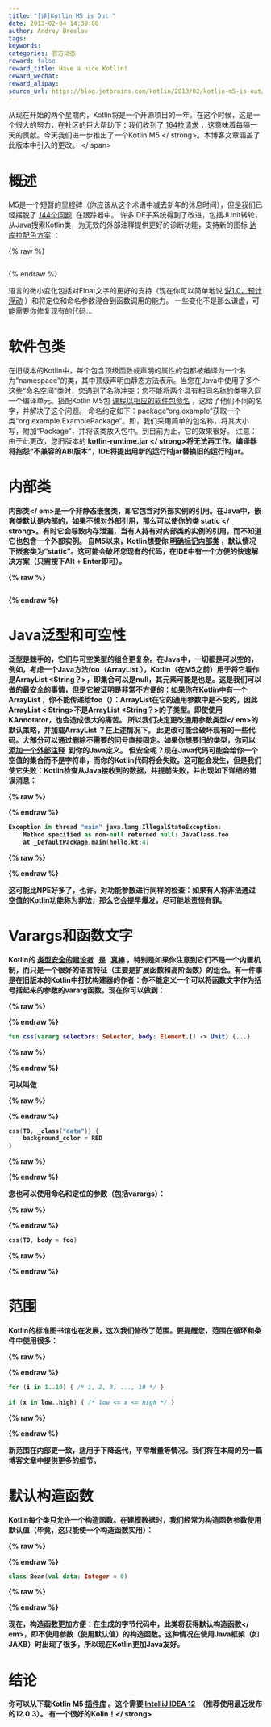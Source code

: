 ```yaml
---
title: "[译]Kotlin M5 is Out!"
date: 2013-02-04 14:30:00
author: Andrey Breslav
tags:
keywords:
categories: 官方动态
reward: false
reward_title: Have a nice Kotlin!
reward_wechat:
reward_alipay:
source_url: https://blog.jetbrains.com/kotlin/2013/02/kotlin-m5-is-out/
---
```


从现在开始的两个星期内，Kotlin将是一个开源项目的一年。在这个时候，这是一个很大的努力，在社区的巨大帮助下：我们收到了 [164拉请求](https://github.com/jetbrains/kotlin/pulls?page=1&sort=created&state=closed) ，这意味着每隔一天的贡献。今天我们进一步推出了一个Kotlin M5 </ strong>。本博客文章涵盖了此版本中引入的更改。<span id =“more-835”> </ span>
# 概述

M5是一个短暂的里程碑（你应该从这个术语中减去新年的休息时间），但是我们已经摆脱了 [144个问题](http://youtrack.jetbrains.com/issues/KT?q=resolved+date%3A+2012-12-11+..+2013-02-04)  在跟踪器中。
许多IDE子系统得到了改进，包括JUnit转轮，从Java搜索Kotlin类，为无效的外部注释提供更好的诊断功能，支持新的图标 [达库拉配色方案](http://www.jetbrains.com/idea/) ：

{% raw %}
<p><a href="https://i2.wp.com/blog.jetbrains.com/kotlin/files/2013/02/Darcula.png"><img alt="" class="aligncenter size-medium wp-image-836" data-recalc-dims="1" sizes="(max-width: 300px) 100vw, 300px" src="https://i2.wp.com/blog.jetbrains.com/kotlin/files/2013/02/Darcula.png?resize=300%2C224&amp;ssl=1" srcset="https://i2.wp.com/blog.jetbrains.com/kotlin/files/2013/02/Darcula.png?resize=300%2C224&amp;ssl=1 300w, https://i2.wp.com/blog.jetbrains.com/kotlin/files/2013/02/Darcula.png?w=965&amp;ssl=1 965w"/></a></p>
{% endraw %}

语言的微小变化包括对Float文字的更好的支持（现在你可以简单地说 [说1.0，预计浮动](http://youtrack.jetbrains.com/issue/KT-1895) ）和将定位和命名参数混合到函数调用的能力。
一些变化不是那么谦虚，可能需要你修复现有的代码...
# 软件包类

在旧版本的Kotlin中，每个包含顶级函数或声明的属性的包都被编译为一个名为“namespace”的类，其中顶级声明由静态方法表示。当您在Java中使用了多个这些“命名空间”类时，您遇到了名称冲突：您不能将两个具有相同名称的类导入同一个编译单元。搭配Kotlin M5包 [课程以相应的软件包命名](http://confluence.jetbrains.com/display/Kotlin/Java+interoperability#Javainteroperability-Packagelevelfunctions) ，这给了他们不同的名字，并解决了这个问题。
命名约定如下：package“org.example”获取一个类“org.example.ExamplePackage”。即，我们采用简单的包名称，将其大小写，附加“Package”，并将该类放入包中。到目前为止，它的效果很好。
注意：由于此更改，您旧版本的<strong> kotlin-runtime.jar </ strong>将无法再工作。编译器将抱怨“不兼容的ABI版本”，IDE将提出用新的运行时jar替换旧的运行时jar。
# 内部类

内部类</ em>是一个非静态嵌套类，即它包含对外部实例的引用。在Java中，嵌套类默认是内部的，如果不想对外部引用，那么可以使你的类<strong> static </ strong>。有时它会导致内存泄漏，当有人持有对内部类的实例的引用，而不知道它也包含一个外部实例。
自M5以来，Kotlin想要你 [明确标记内部类](http://confluence.jetbrains.com/display/Kotlin/Nested+classes) ，默认情况下嵌套类为“static”。这可能会破坏您现有的代码，在IDE中有一个方便的快速解决方案（只需按下Alt + Enter即可）。

{% raw %}
<p><img alt="" class="aligncenter" data-recalc-dims="1" src="https://i0.wp.com/www.evernote.com/shard/s171/sh/b06bbb46-0577-47f3-a715-f3473e1b4f16/e8cb41d5ccdd6ff192c7647619bf47d5/res/df4fb94b-51ea-4923-8538-ea590dbb5467/Add_inner_modifier-20130204-135715.png.jpg?w=640&amp;ssl=1"/></p>
{% endraw %}

# Java泛型和可空性

泛型是棘手的，它们与可空类型的组合更复杂。在Java中，一切都是可以空的，例如，考虑一个Java方法foo（ArrayList <String>），Kotlin（在M5之前）用于将它看作是ArrayList <String？>，即集合可以是null，其元素可能是也是。这是我们可以做的最安全的事情，但是它被证明是非常不方便的：如果你在Kotlin中有一个ArrayList <String>，你不能传递给foo（）：ArrayList在它的通用参数中是不变的，因此ArrayList < String>不是ArrayList <String？>的子类型。即使使用KAnnotator，也会造成很大的痛苦。
所以我们决定更改通用参数类型</ em>的默认策略，并加载ArrayList <String>？在上述情况下。
此更改可能会破坏现有的一些代码。大部分可以通过删除不需要的问号直接固定。如果你想要旧的类型，你可以 [添加一个外部注释](http://blog.jetbrains.com/kotlin/using-external-annotations/)  到你的Java定义。
但安全呢？现在Java代码可能会给你一个空值的集合而不是字符串，而你的Kotlin代码将会失败。这可能会发生，但是我们使它失败：Kotlin检查从Java接收到的数据，并提前失败，并出现如下详细的错误消息：

{% raw %}
<p></p>
{% endraw %}

```kotlin
Exception in thread "main" java.lang.IllegalStateException:
    Method specified as non-null returned null: JavaClass.foo
    at _DefaultPackage.main(hello.kt:4)
```

{% raw %}
<p></p>
{% endraw %}

这可能比NPE好多了，也许。对功能参数进行同样的检查：如果有人将非法通过空值的Kotlin功能称为非法，那么它会提早爆发，尽可能地责怪有罪。
# Varargs和函数文字

Kotlin的 [类型安全的建设者](http://confluence.jetbrains.com/display/Kotlin/Type-safe+Groovy-style+builders)   [是](http://karaframework.com/docs/views.html)   [真棒](http://karaframework.com/docs/stylesheets.html) ，特别是如果你注意到它们不是一个内置机制，而只是一个很好的语言特征（主要是扩展函数和高阶函数）的组合。有一件事是在旧版本的Kotlin中打扰构建器的作者：你不能定义一个可以将函数文字作为括号括起来的参数的vararg函数。现在你可以做到：

{% raw %}
<p></p>
{% endraw %}

```kotlin
fun css(vararg selectors: Selector, body: Element.() -> Unit) {...}
```

{% raw %}
<p></p>
{% endraw %}

可以叫做

{% raw %}
<p></p>
{% endraw %}

```kotlin
css(TD, _class("data")) {
    background_color = RED
}
```

{% raw %}
<p></p>
{% endraw %}

您也可以使用命名和定位的参数（包括varargs）：

{% raw %}
<p></p>
{% endraw %}

```kotlin
css(TD, body = foo)
```

{% raw %}
<p></p>
{% endraw %}

# 范围

Kotlin的标准图书馆也在发展，这次我们修改了范围。要提醒您，范围在循环和条件中使用很多：

{% raw %}
<p></p>
{% endraw %}

```kotlin
for (i in 1..10) { /* 1, 2, 3, ..., 10 */ } 
 
if (x in low..high) { /* low <= x <= high */ }
```

{% raw %}
<p></p>
{% endraw %}

新范围在内部更一致，适用于下降迭代，平常增量等情况。我们将在本周的另一篇博客文章中提供更多的细节。
# 默认构造函数

Kotlin每个类只允许一个构造函数。在建模数据时，我们经常为构造函数参数使用默认值（毕竟，这只能使一个构造函数实用）：

{% raw %}
<p></p>
{% endraw %}

```kotlin
class Bean(val data: Integer = 0)
```

{% raw %}
<p></p>
{% endraw %}

现在，构造函数更加方便：在生成的字节代码中，此类将获得默认构造函数</ em>，即不使用参数（使用默认值）的构造函数。这种情况在使用Java框架（如JAXB）时出现了很多，所以现在Kotlin更加Java友好。
# 结论

你可以从下载Kotlin M5 [插件库](http://plugins.jetbrains.com/plugin?pr=idea&pluginId=6954) 。这个需要 [IntelliJ IDEA 12](http://www.jetbrains.com/idea/)  （推荐使用最近发布的12.0.3）。
<strong>有一个很好的Kolin！</ strong>
